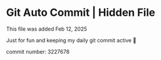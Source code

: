 # Git Auto Commit | Hidden File

This file was added Feb 12, 2025

Just for fun and keeping my daily git commit active 🤪

commit number: 3227678
